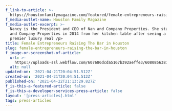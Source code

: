 ```yaml
---
f_link-to-article: >-
  https://houstonfamilymagazine.com/featured/female-entrepreneurs-raising-the-bar-in-houston/
f_media-outlet-name: Houston Family Magazine
f_media-outlet-excerpt: >-
  Nancy is the President and CEO of Nan and Company Properties. She started Nan
  and Company Properties in 2014 from her kitchen table after seeing a need for
  premier luxury real /p>
title: Female Entrepreneurs Raising The Bar in Houston
slug: female-entrepreneurs-raising-the-bar-in-houston
f_image-or-screenshot-of-article:
  url: >-
    https://uploads-ssl.webflow.com/607686dcda5167b392aeffe3/60808563814f55a9ea07b5ee_Screen_Shot_2021-04-21_at_8.47.19_AM.png
  alt: null
updated-on: '2021-04-21T20:04:51.512Z'
created-on: '2021-04-21T20:04:51.512Z'
published-on: '2021-04-22T21:13:29.827Z'
f_is-this-a-featured-article: false
f_is-this-a-developer-services-press-article: false
layout: '[press-articles].html'
tags: press-articles
---
```



